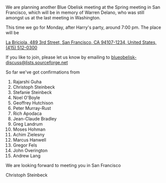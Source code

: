 We are planning another Blue Obelisk meeting at the Spring meeting in San Francisco, which will be in memory of Warren Delano, who was still amongst us at the last meeting in Washington. 

This time we go for Monday, after Harry's party, around 7:00 pm. The place will be 

[La Briciola, 489 3rd Street, San Francisco, CA 94107-1234, United States, (415) 512-0300](http://tinyurl.com/blueobeliskspring2010)

If you like to join, please let us know by emailing to blueobelisk-discuss@lists.sourceforge.net 

So far we've got confirmations from 

  1. Rajarshi Guha 
  2. Christoph Steinbeck 
  3. Stefanie Steinbeck 
  4. Noel O'Boyle 
  5. Geoffrey Hutchison 
  6. Peter Murray-Rust 
  7. Rich Apodaca 
  8. Jean-Claude Bradley 
  9. Greg Landrum 
  10. Moses Hohman 
  11. Achim Zielesny 
  12. Marcus Hanwell 
  13. Gregor Fels 
  14. John Overington 
  15. Andrew Lang 

We are looking forward to meeting you in San Francisco 

Christoph Steinbeck 
